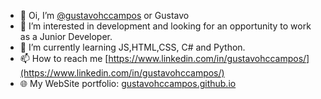 - 👋 Oi, I’m [@gustavohccampos](https://www.instagram.com/gustavohccampos/) or Gustavo
- 👀 I’m interested in development and looking for an opportunity to work as a Junior Developer.
- 🌱 I’m currently learning JS,HTML,CSS, C# and Python.
- 📫 How to reach me [https://www.linkedin.com/in/gustavohccampos/](https://www.linkedin.com/in/gustavohccampos/)
- 🌐 My WebSite portfolio:  [gustavohccampos.github.io](https://gustavohccampos.github.io/)

<!---
- 💞️ I’m looking to collaborate on ...
gustavohccampos/gustavohccampos is a ✨ special ✨ repository because its `README.md` (this file) appears on your GitHub profile.
You can click the Preview link to take a look at your changes.
--->
